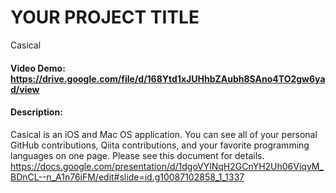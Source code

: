 # YOUR PROJECT TITLE
Casical

#### Video Demo:  <https://drive.google.com/file/d/168Ytd1xJUHhbZAubh8SAno4TO2gw6yad/view>
#### Description:

Casical is an iOS and Mac OS application. You can see all of your personal GitHub contributions, Qiita contributions, and your favorite programming languages on one page. Please see this document for details.
<https://docs.google.com/presentation/d/1dgoVYlNqH2GCnYH2Uh06ViqyM_BDnCL--n_A1n76iFM/edit#slide=id.g10087102858_1_1337>
